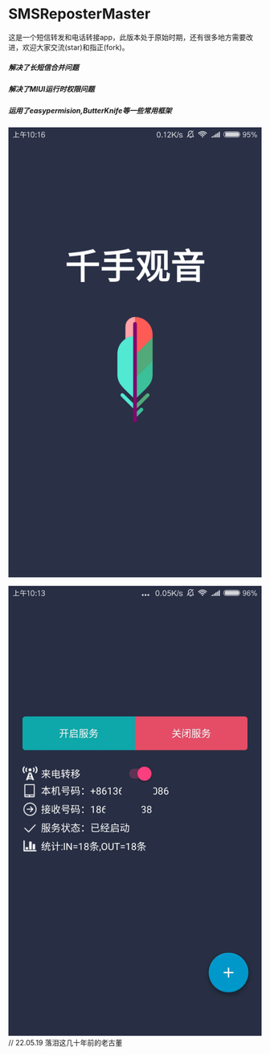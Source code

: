 # SMSReposterMaster

这是一个短信转发和电话转接app，此版本处于原始时期，还有很多地方需要改进，欢迎大家交流(star)和指正(fork)。

##### 解决了长短信合并问题

##### 解决了MIUI运行时权限问题

##### 运用了easypermision,ButterKnife等一些常用框架



![screenshot_1](https://github.com/DHFS/SMSReposterMaster/blob/master/screenshot/splash.png)



![screenshot_1](https://github.com/DHFS/SMSReposterMaster/blob/master/screenshot/main.jpg)
// 22.05.19 落泪这几十年前的老古董

